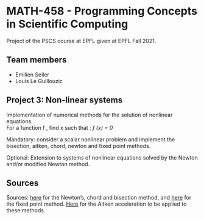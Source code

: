 # MATH-458 - Programming Concepts in Scientific Computing

Project of the PSCS course at EPFL given at EPFL Fall 2021. 

## Team members

- Emilien Seiler
- Louis Le Guillouzic

## Project 3: Non-linear systems

Implementation of numerical methods for the solution of nonlinear equations.  
For a function f , find x such that : _f (x) = 0_

Mandatory: consider a scalar nonlinear problem and implement the
bisection, aitken, chord, newton and fixed point methods.

Optional: Extension to systems of nonlinear equations solved by the Newton and/or
modified Newton method.

## Sources

Sources: [here](https://onlinelibrary.wiley.com/doi/pdf/10.1002/9781118673515.app8) for the Newton’s, chord and bisection method, and [here](https://mat.iitm.ac.in/home/sryedida/public_html/caimna/transcendental/iteration%20methods/fixed-point/iteration.html) for
the fixed point method. [Here](https://en.wikipedia.org/wiki/Aitken%27s_delta-squared_process) for the Aitken acceleration to be applied to
these methods.
